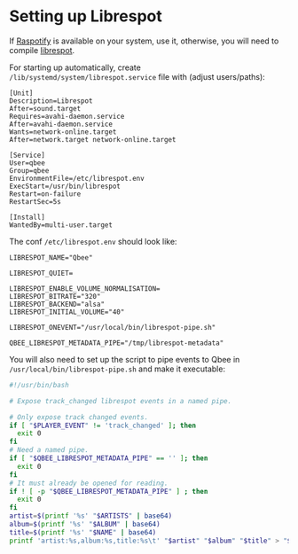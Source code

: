# Setting up Librespot

If [Raspotify](https://dtcooper.github.io/raspotify/) is available on your system, use it,
otherwise, you will need to compile [librespot](https://github.com/librespot-org/librespot/wiki).

For starting up automatically, create `/lib/systemd/system/librespot.service` file with (adjust users/paths):
```
[Unit]
Description=Librespot
After=sound.target
Requires=avahi-daemon.service
After=avahi-daemon.service
Wants=network-online.target
After=network.target network-online.target

[Service]
User=qbee
Group=qbee
EnvironmentFile=/etc/librespot.env
ExecStart=/usr/bin/librespot
Restart=on-failure
RestartSec=5s

[Install]
WantedBy=multi-user.target
```

The conf `/etc/librespot.env` should look like:
```shell
LIBRESPOT_NAME="Qbee"

LIBRESPOT_QUIET=

LIBRESPOT_ENABLE_VOLUME_NORMALISATION=
LIBRESPOT_BITRATE="320"
LIBRESPOT_BACKEND="alsa"
LIBRESPOT_INITIAL_VOLUME="40"

LIBRESPOT_ONEVENT="/usr/local/bin/librespot-pipe.sh"

QBEE_LIBRESPOT_METADATA_PIPE="/tmp/librespot-metadata"
```

You will also need to set up the script to pipe events to Qbee in `/usr/local/bin/librespot-pipe.sh` and make it executable:
```bash
#!/usr/bin/bash

# Expose track_changed librespot events in a named pipe.

# Only expose track changed events.
if [ "$PLAYER_EVENT" != 'track_changed' ]; then
  exit 0
fi
# Need a named pipe.
if [ "$QBEE_LIBRESPOT_METADATA_PIPE" == '' ]; then
  exit 0
fi
# It must already be opened for reading.
if ! [ -p "$QBEE_LIBRESPOT_METADATA_PIPE" ] ; then
  exit 0
fi
artist=$(printf '%s' "$ARTISTS" | base64)
album=$(printf '%s' "$ALBUM" | base64)
title=$(printf '%s' "$NAME" | base64)
printf 'artist:%s,album:%s,title:%s\t' "$artist" "$album" "$title" > "$QBEE_LIBRESPOT_METADATA_PIPE"
```
